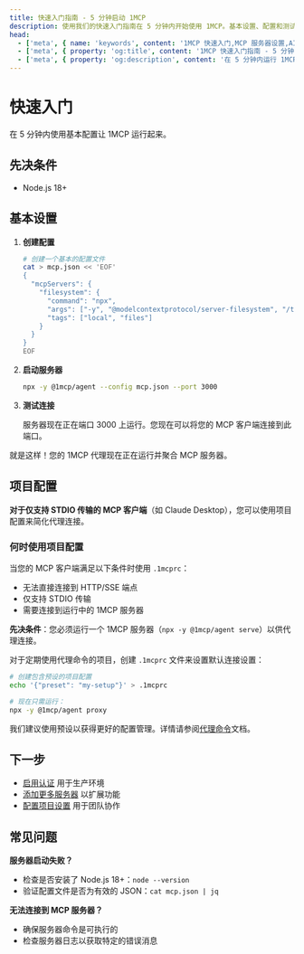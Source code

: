```yaml
---
title: 快速入门指南 - 5 分钟启动 1MCP
description: 使用我们的快速入门指南在 5 分钟内开始使用 1MCP。基本设置、配置和测试说明。
head:
  - ['meta', { name: 'keywords', content: '1MCP 快速入门,MCP 服务器设置,AI 代理设置,教程' }]
  - ['meta', { property: 'og:title', content: '1MCP 快速入门指南 - 5 分钟设置' }]
  - ['meta', { property: 'og:description', content: '在 5 分钟内运行 1MCP。立即 AI 集成的快速设置指南。' }]
---
```


# 快速入门

在 5 分钟内使用基本配置让 1MCP 运行起来。

## 先决条件

- Node.js 18+

## 基本设置

1.  **创建配置**

    ```bash
    # 创建一个基本的配置文件
    cat > mcp.json << 'EOF'
    {
      "mcpServers": {
        "filesystem": {
          "command": "npx",
          "args": ["-y", "@modelcontextprotocol/server-filesystem", "/tmp"],
          "tags": ["local", "files"]
        }
      }
    }
    EOF
    ```

2.  **启动服务器**

    ```bash
    npx -y @1mcp/agent --config mcp.json --port 3000
    ```

3.  **测试连接**

    服务器现在正在端口 3000 上运行。您现在可以将您的 MCP 客户端连接到此端口。

就是这样！您的 1MCP 代理现在正在运行并聚合 MCP 服务器。

## 项目配置

**对于仅支持 STDIO 传输的 MCP 客户端**（如 Claude Desktop），您可以使用项目配置来简化代理连接。

### 何时使用项目配置

当您的 MCP 客户端满足以下条件时使用 `.1mcprc`：

- 无法直接连接到 HTTP/SSE 端点
- 仅支持 STDIO 传输
- 需要连接到运行中的 1MCP 服务器

**先决条件**：您必须运行一个 1MCP 服务器（`npx -y @1mcp/agent serve`）以供代理连接。

对于定期使用代理命令的项目，创建 `.1mcprc` 文件来设置默认连接设置：

```bash
# 创建包含预设的项目配置
echo '{"preset": "my-setup"}' > .1mcprc

# 现在只需运行：
npx -y @1mcp/agent proxy
```

我们建议使用预设以获得更好的配置管理。详情请参阅[代理命令](/zh/commands/proxy)文档。

## 下一步

- [启用认证](/zh/guide/advanced/authentication) 用于生产环境
- [添加更多服务器](/zh/guide/essentials/configuration) 以扩展功能
- [配置项目设置](/zh/commands/proxy#项目配置-1mcprc) 用于团队协作

## 常见问题

**服务器启动失败？**

- 检查是否安装了 Node.js 18+：`node --version`
- 验证配置文件是否为有效的 JSON：`cat mcp.json | jq`

**无法连接到 MCP 服务器？**

- 确保服务器命令是可执行的
- 检查服务器日志以获取特定的错误消息
